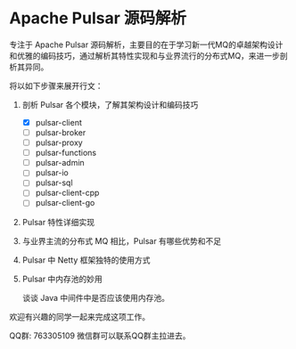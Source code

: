 # Apache Pulsar 源码解析

专注于 Apache Pulsar 源码解析，主要目的在于学习新一代MQ的卓越架构设计和优雅的编码技巧，通过解析其特性实现和与业界流行的分布式MQ，来进一步剖析其异同。

将以如下步骤来展开行文：

1. 剖析 Pulsar 各个模块，了解其架构设计和编码技巧

   - [X] pulsar-client
   - [ ] pulsar-broker
   - [ ] pulsar-proxy
   - [ ] pulsar-functions
   - [ ] pulsar-admin
   - [ ] pulsar-io
   - [ ] pulsar-sql
   - [ ] pulsar-client-cpp
   - [ ] pulsar-client-go

2. Pulsar 特性详细实现

3. 与业界主流的分布式 MQ 相比，Pulsar 有哪些优势和不足

4. Pulsar 中 Netty 框架独特的使用方式

5. Pulsar 中内存池的妙用

    谈谈 Java 中间件中是否应该使用内存池。

欢迎有兴趣的同学一起来完成这项工作。

QQ群: 763305109
微信群可以联系QQ群主拉进去。